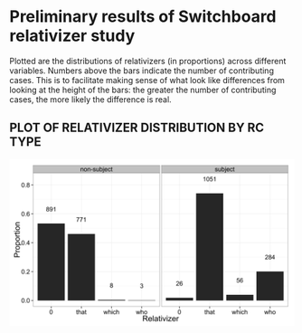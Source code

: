 # Preliminary results of Switchboard relativizer study

Plotted are the distributions of relativizers (in proportions) across different variables. Numbers above the bars indicate the number of contributing cases. This is to facilitate making sense of what look like differences from looking at the height of the bars: the greater the number of contributing cases, the more likely the difference is real. 

## PLOT OF RELATIVIZER DISTRIBUTION BY RC TYPE

![asd](/graphs/relativizer_distribution_byrctype.jpg)

